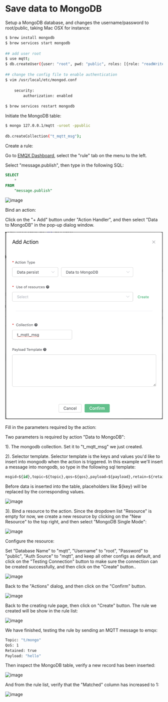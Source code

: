 # Save data to MongoDB
Setup a MongoDB database, and changes the username/password to root/public, taking Mac OSX for instance:

```bash
$ brew install mongodb
$ brew services start mongodb

## add user root
$ use mqtt;
$ db.createUser({user: "root", pwd: "public", roles: [{role: "readWrite", db: "mqtt"}]});

## change the config file to enable authentication
$ vim /usr/local/etc/mongod.conf

    security:
        authorization: enabled

$ brew services restart mongodb
```

Initiate the MongoDB table:

```bash
$ mongo 127.0.0.1/mqtt -uroot -ppublic

db.createCollection("t_mqtt_msg");
```

Create a rule:

Go to [EMQX Dashboard](http://127.0.0.1:18083/#/rules), select the "rule" tab on the menu to the left.

Select "message.publish", then type in the following SQL:

```sql
SELECT
    *
FROM
    "message.publish"
```

![image](./assets/rule-engine/mysql_sql_1.png)

Bind an action:

Click on the "+ Add" button under "Action Handler", and then select
"Data to MongoDB" in the pop-up dialog window.

![image](./assets/rule-engine/mongo_action_0.png)

Fill in the parameters required by the action:

Two parameters is required by action "Data to MongoDB":

1). The mongodb collection. Set it to "t_mqtt_msg" we just created.

2). Selector template. Selector template is the keys and values you'd
like to insert into mongodb when the action is triggered. In this
example we'll insert a message into mongodb, so type in the following
sql
template:

```sql
msgid=${id},topic=${topic},qos=${qos},payload=${payload},retain=${retain},arrived=${timestamp}
```

Before data is inserted into the table, placeholders like \${key} will
be replaced by the corresponding values.

![image](./assets/rule-engine/mongo_action_1.png)

3). Bind a resource to the action. Since the dropdown list "Resource"
is empty for now, we create a new resource by clicking on the "New
Resource" to the top right, and then select "MongoDB Single Mode":

![image](./assets/rule-engine/mongo_action_2.png)

Configure the resource:

Set "Database Name" to "mqtt", "Username" to "root", "Password" to
"public", "Auth Source" to "mqtt", and keep all other configs as
default, and click on the "Testing Connection" button to make sure the
connection can be created successfully, and then click on the "Create"
button..

![image](./assets/rule-engine/mongo_resource_0.png)

Back to the "Actions" dialog, and then click on the "Confirm" button.

![image](./assets/rule-engine/mongo_action_3.png)

Back to the creating rule page, then click on "Create" button. The rule we created will be show in the rule list:

![image](./assets/rule-engine/mongo_rule_overview_0.png)

We have finished, testing the rule by sending an MQTT message to emqx:

```bash
Topic: "t/mongo"
QoS: 1
Retained: true
Payload: "hello"
```

Then inspect the MongoDB table, verify a new record has been inserted:

![image](./assets/rule-engine/mongo_result.png)

And from the rule list, verify that the "Matched" column has increased
to 1:

![image](./assets/rule-engine/mongo_rule_overview_1.png)
